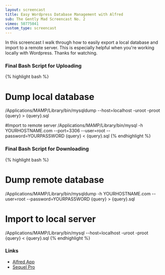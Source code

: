 ```yaml
---
layout: screencast
title: Easy Wordpress Database Management with Alfred
sub: The Gently Mad Screencast No. 2
vimeo: 50775041
custom_type: screencast
---
```


In this screencast I walk through how to easily export a local database and import to a remote server. This is especially helpful when you're working locally with Wordpress. Thanks for watching. 

### Final Bash Script for Uploading
{% highlight bash %}
# Dump local database
/Applications/MAMP/Library/bin/mysqldump --host=localhost -uroot -proot {query} > {query}.sql 

#Import to remote server
/Applications/MAMP/Library/bin/mysql -h YOURHOSTNAME.com --port=3306 --user=root --password=YOURPASSWORD {query} < {query}.sql
{% endhighlight %}

### Final Bash Script for Downloading
{% highlight bash %}
# Dump remote database
/Applications/MAMP/Library/bin/mysqldump -h YOURHOSTNAME.com --user=root --password=YOURPASSWORD {query} > {query}.sql

# Import to local server
/Applications/MAMP/Library/bin/mysql --host=localhost -uroot -proot {query} < {query}.sql
{% endhighlight %}

### Links

+ [Alfred App](http://www.alfredapp.com)
+ [Sequel Pro](http://www.sequelpro.com)